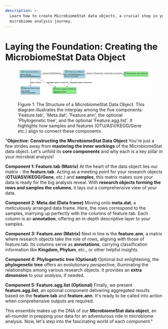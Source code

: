 ```yaml
---
description: >-
  Learn how to create MicrobiomeStat data objects, a crucial step in your
  microbiome analysis journey.
---
```


# Laying the Foundation: Creating the MicrobiomeStat Data Object

<figure><img src="../../.gitbook/assets/image (1) (1).png" alt=""><figcaption><p>Figure 1: The Structure of a MicrobiomeStat Data Object. This diagram illustrates the interplay among the five components: 'Feature.tab', 'Meta.dat', 'Feature.ann', the optional 'Phylogenetic tree', and the optional 'Feature.agg.list'. It highlights how samples and features (OTU/ASV/KEGG/Gene etc.) align to connect these components.</p></figcaption></figure>

"**Objective: Constructing the MicrobiomeStat Data Object** You're just a few strides away from **mastering the inner workings** of the MicrobiomeStat data object. Let's unfold its **core components** and why each is a key pillar in your microbial analysis!

**Component 1: Feature.tab (Matrix)** At the heart of the data object lies our matrix - the **feature.tab**. Acting as a meeting point for your research objects (**OTU/ASV/KEGG/Gene**, etc.) and **samples**, this matrix makes sure your data is ready for the big analysis reveal. With **research objects forming the rows and samples the columns**, it lays out a comprehensive view of your data.

**Component 2: Meta.dat (Data frame)** Moving onto **meta.dat**, a meticulously arranged data frame. Here, the rows correspond to the samples, marrying up perfectly with the columns of feature.tab. Each column is an **annotation**, offering an in-depth descriptive layer to your samples.

**Component 3: Feature.ann (Matrix)** Next in line is the **feature.ann**, a matrix where research objects take the role of rows, aligning with those of feature.tab. Its columns serve as **annotations**, carrying classification information like **Kingdom, Phylum**, etc., or other helpful insights.

**Component 4: Phylogenetic tree (Optional)** Optional but enlightening, the **phylogenetic tree** offers an evolutionary perspective, illuminating the relationships among various research objects. It provides an **extra dimension** to your analysis, if needed.

**Component 5: Feature.agg.list (Optional)** Finally, we present **feature.agg.list**, an optional component delivering aggregated results based on the **feature.tab** and **feature.ann**. It's ready to be called into action when comprehensive outputs are required.

This ensemble makes up the DNA of our **MicrobiomeStat data object**, an all-rounder in prepping your data for an adventurous ride in microbiome analysis. Now, let's step into the fascinating world of each component."&#x20;
